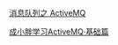 [消息队列之 ActiveMQ](https://juejin.im/post/5ad46f34518825651d08265c)

[成小胖学习ActiveMQ·基础篇](https://www.cnblogs.com/cyfonly/p/6380860.html)
